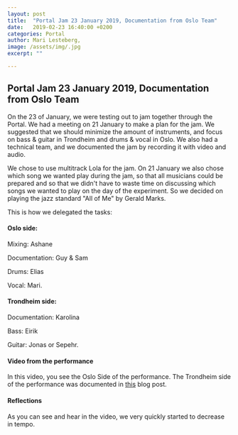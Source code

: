 ```yaml
---
layout: post
title:  "Portal Jam 23 January 2019, Documentation from Oslo Team"
date:   2019-02-23 16:40:00 +0200
categories: Portal
author: Mari Lesteberg,
image: /assets/img/.jpg
excerpt: ""

---
```

## Portal Jam 23 January 2019, Documentation from Oslo Team


On the 23 of January, we were testing out to jam together through the Portal. We had a meeting on 21 January to make a plan for the jam. We suggested that we should minimize the amount of instruments, and focus on bass & guitar in Trondheim and drums & vocal in Oslo. We also had a technical team, and we documented the jam by recording it with video and audio.

We chose to use multitrack Lola for the jam. On 21 January we also chose which song we wanted play during the jam, so that all musicians could be prepared and so that we didn't have to waste time on discussing which songs we wanted to play on the day of the experiment. So we decided on playing the jazz standard "All of Me" by Gerald Marks. 

This is how we delegated the tasks:

#### Oslo side:

Mixing: Ashane

Documentation: Guy & Sam

Drums: Elias

Vocal: Mari.


#### Trondheim side:

Documentation: Karolina

Bass: Eirik

Guitar: Jonas or Sepehr.


#### Video from the performance


In this video, you see the Oslo Side of the performance. The Trondheim side of the performance was documented in [this](https://mct-master.github.io/portal/2019/02/10/Documentation-and-recommendations-from-the-latest-Portal-Jam.html) blog post. 

#### Reflections

As you can see and hear in the video, we very quickly started to decrease in tempo. 

